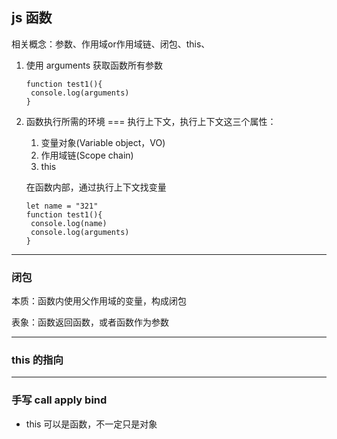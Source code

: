 ## js 函数

相关概念：参数、作用域or作用域链、闭包、this、



1. 使用 arguments 获取函数所有参数

   ```
   function test1(){
   	console.log(arguments)	
   }
   ```

2. 函数执行所需的环境 === 执行上下文，执行上下文这三个属性：

   1. 变量对象(Variable object，VO)
   2. 作用域链(Scope chain)
   3. this

   在函数内部，通过执行上下文找变量

   ```
   let name = "321"
   function test1(){
   	console.log(name)
   	console.log(arguments)	
   }
   ```

   

---

### 闭包

本质：函数内使用父作用域的变量，构成闭包

表象：函数返回函数，或者函数作为参数

---

### this 的指向

---

### 手写 call apply bind 

- this 可以是函数，不一定只是对象